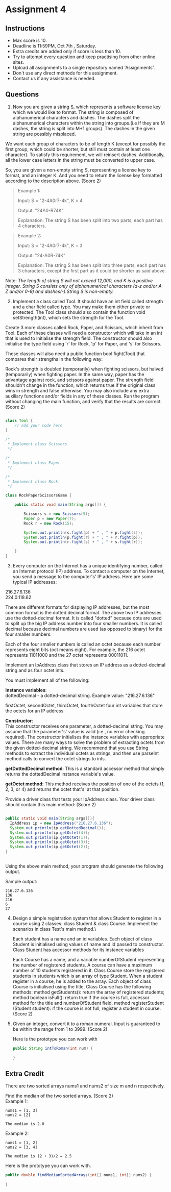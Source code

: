 # Assignment 4

## Instructions

* Max score is 10.
* Deadline is 11:59PM, Oct 7th , Saturday.
* Extra credits are added only if score is less than 10.
* Try to attempt every question and keep practising from other online sites.
* Upload all assignments to a single repository named 'Assignments'.
* Don't use any direct methods for this assignment.
* Contact us if any assistance is needed.

## Questions

1. Now you are given a string S, which represents a software license key which we would like to format. The string is composed of alphanumerical characters and dashes. The dashes split the alphanumerical characters within the string into groups.(i.e If they are M dashes, the string is split into M+1 groups). The dashes in the given string are possibly misplaced. 

  We want each group of characters to be of length K (except for possibly the first group, which could be shorter, but still must contain at least one character). To satisfy this requirement, we will reinsert dashes. Additionally, all the lower case letters in the string must be converted to upper case.

  So, you are given a non-empty string S, representing a license key to format, and an integer K. And you need to return the license key formatted according to the description above. (Score 2)

  > Example 1:  
  >
  > Input: S = "2-4A0r7-4k", K = 4  
  >
  > Output: "24A0-R74K"  
  >
  > Explanation: The string S has been split into two parts, each part has 4 characters.

  > Example 2:  
  >
  > Input: S = "2-4A0r7-4k", K = 3  
  >
  > Output: "24-A0R-74K"  
  >
  > Explanation: The string S has been split into three parts, each part has 3 characters, except the first part as it could be shorter as said above.  

  Note: 
  *The length of string S will not exceed 12,000, and K is a positive integer.*
  *String S consists only of alphanumerical characters (a-z and/or A-Z and/or 0-9) and dashes(-).String S is non-empty.*

2. Implement a class called Tool. It should have an int field called strength and a char field called type. You may make them either private or protected. The Tool class should also contain the function void setStrength(int), which sets the strength for the Tool.

  Create 3 more classes called Rock, Paper, and Scissors, which inherit from Tool. Each of these classes will need a constructor which will take in an int that is used to initialise the strength field. The constructor should also initialise the type field using 'r' for Rock, 'p' for Paper, and 's' for Scissors.

  These classes will also need a public function bool fight(Tool) that compares their strengths in the following way:

  Rock's strength is doubled (temporarily) when fighting scissors, but halved (temporarily) when fighting paper.
  In the same way, paper has the advantage against rock, and scissors against paper.
  The strength field shouldn't change in the function, which returns true if the original class wins in strength and false otherwise.
  You may also include any extra auxiliary functions and/or fields in any of these classes. Run the program without changing the main function, and verify that the results are correct. (Score 2)

  ```java

  class Tool {
      // add your code here
  }

  /*
   * Implement class Scissors 
   */

  /*
   * Implement class Paper
   */

  /*
   * Implement class Rock 
   */

  class RockPaperScissorsGame {

      public static void main(String args[]) {

          Scissors s = new Scissors(5);
          Paper p = new Paper(7);
          Rock r = new Rock(15);

          System.out.println(s.fight(p) + " , " + p.fight(s));
          System.out.println(p.fight(r) + " , " + r.fight(p));
          System.out.println(r.fight(s) + " , " + s.fight(r));

      }
  }
  ```

3. Every computer on the Internet has a unique identifying number, called an Internet protocol (IP) address. To contact a computer on the Internet, you send a message to the computer's' IP address. Here are some typical IP addresses:

  216.27.6.136  
  224.0.118.62

  There are different formats for displaying IP addresses, but the most common format is the dotted decimal format. The above two IP addresses use the dotted-decimal format. It is called "dotted" because dots are used to split up the big IP address number into four smaller numbers. It is called decimal because decimal numbers are used (as opposed to binary) for the four smaller numbers.

  Each of the four smaller numbers is called an octet because each number represents eight bits (oct means eight). For example, the 216 octet represents 11011000 and the 27 octet represents 00011011.

  Implement an IpAddress class that stores an IP address as a dotted-decimal string and as four octet ints.

  You must implement all of the following:

  **Instance variables**:  
  dottedDecimal - a dotted-decimal string. Example value: "216.27.6.136"

  firstOctet, secondOctet, thirdOctet, fourthOctet  four int variables that store the octets for an IP address

  **Constructor**:  
  This constructor receives one parameter, a dotted-decimal string. You may assume that the parameter's' value is valid (i.e., no error checking required). The constructor initialises the instance variables with appropriate values. There are many ways to solve the problem of extracting octets from the given dotted-decimal string. We recommend that you use String methods to extract the individual octets as strings, and then use parseInt method calls to convert the octet strings to ints.

  **getDottedDecimal method**: This is a standard accessor method that simply returns the dottedDecimal instance variable's value.

  **getOctet method**:  This method receives the position of one of the octets (1, 2, 3, or 4) and returns the octet that's' at that position.

  Provide a driver class that tests your IpAddress class. Your driver class should contain this main method: (Score 2)


  ```java

  public static void main(String args[]){
  	IpAddress ip = new IpAddress("216.27.6.136");
  	System.out.println(ip.getDottedDecimal());
  	System.out.println(ip.getOctet(4));
  	System.out.println(ip.getOctet(1));
  	System.out.println(ip.getOctet(3));
  	System.out.println(ip.getOctet(2));
  }
  	
  ```
  Using the above main method, your program should generate the following output.

  Sample output:  

  ```  
  216.27.6.136
  136
  216
  6	 
  27	
  ```

4. Design a simple registration system that allows Student to register in a course using 2 classes: class Student & class Course. Implement the scenarios in class Test's main method.\

   Each student has a name and an id variables. Each object of class Student is initialised using values of name and id passed to constructor. Class Student has accessor methods for its instance variables

   Each Course has a name, and a variable numberOfStudent representing the number of registered students. A course can have a maximum number of 10 students registered in it. Class Course store the registered students in students which is an array of type Student. When a student register in a course, he is added to the array. Each object of class Course is initialised using the title. Class Course has the following methods: method getStudents(): return the array of registered students; method boolean isFull():  return true if the course is full, accessor method for the title and numberOfStudent field, method registerStudent (Student student): if the course is not full, register a student in course. (Score 2)

5. Given an integer, convert it to a roman numeral. Input is guaranteed to be within the range from 1 to 3999. (Score 2)

   Here is the prototype you can work with

   ```java
   public String intToRoman(int num) {
         
   }
   ```

## Extra Credit

There are two sorted arrays nums1 and nums2 of size m and n respectively.

Find the median of the two sorted arrays. (Score 2)  
Example 1:  

```
nums1 = [1, 3]
nums2 = [2]

The median is 2.0
```
Example 2:  

```
nums1 = [1, 2]
nums2 = [3, 4]

The median is (2 + 3)/2 = 2.5
```
Here is the prototype you can work with.   

```java
public double findMedianSortedArrays(int[] nums1, int[] nums2) {
  
}
```
